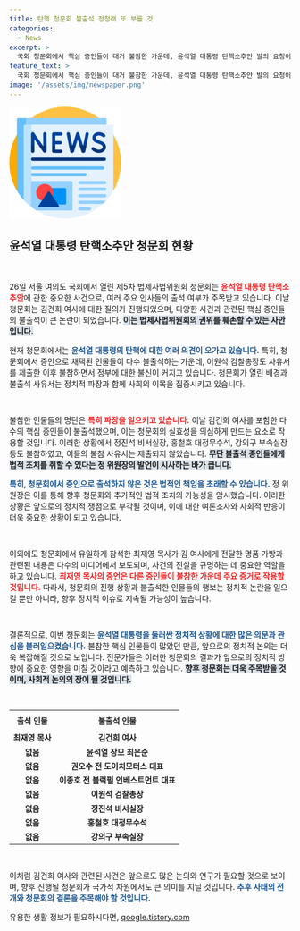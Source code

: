 ```yaml
---
title: 탄핵 청문회 불출석 정청래 또 부를 것
categories:
  - News
excerpt: >
  국회 청문회에서 핵심 증인들이 대거 불참한 가운데, 윤석열 대통령 탄핵소추안 발의 요청이 뜨거운 논란으로 떠오르고 있다. 정진석 비서실장은 불출석에 대한 책임을 강조하며 강력히 대응할 계획을 밝혔다.
feature_text: >
  국회 청문회에서 핵심 증인들이 대거 불참한 가운데, 윤석열 대통령 탄핵소추안 발의 요청이 뜨거운 논란으로 떠오르고 있다. 정진석 비서실장은 불출석에 대한 책임을 강조하며 강력히 대응할 계획을 밝혔다.
image: '/assets/img/newspaper.png'
---
```


<p><img src="/assets/img/newspaper.png" alt="kimp 속보" /></p>

<h2 data-ke-size="size26">윤석열 대통령 탄핵소추안 청문회 현황</h2>

<p data-ke-size="size16">&nbsp;</p>

<p>26일 서울 여의도 국회에서 열린 제5차 법제사법위원회 청문회는 <b><span style="color: #ee2323;">윤석열 대통령 탄핵소추안</span></b>에 관한 중요한 사건으로, 여러 주요 인사들의 출석 여부가 주목받고 있습니다. 이날 청문회는 김건희 여사에 대한 질의가 진행되었으며, 다양한 사건과 관련된 핵심 증인들의 불출석이 큰 논란이 되었습니다. <b><span style="background-color: #21538527;">이는 법제사법위원회의 권위를 훼손할 수 있는 사안입니다.</span></b> </p>

<p>현재 청문회에서는 <b><span style="color: #1a5490;">윤석열 대통령의 탄핵에 대한 여러 의견이 오가고 있습니다.</span></b> 특히, 청문회에서 증인으로 채택된 인물들이 다수 불출석하는 가운데, 이원석 검찰총장도 사유서를 제출한 이후 불참하면서 정부에 대한 불신이 커지고 있습니다. 청문회가 열린 배경과 불출석 사유서는 정치적 파장과 함께 사회의 이목을 집중시키고 있습니다. </p>

<p data-ke-size="size16">&nbsp;</p>

<p>불참한 인물들의 명단은 <b><span style="color: #ee2323;">특히 파장을 일으키고 있습니다.</span></b> 이날 김건희 여사를 포함한 다수의 핵심 증인들이 불출석했으며, 이는 청문회의 실효성을 의심하게 만드는 요소로 작용할 것입니다. 이러한 상황에서 정진석 비서실장, 홍철호 대정무수석, 강의구 부속실장 등도 불참하였고, 이들의 불참 사유서는 제출되지 않았습니다. <b><span style="background-color: #21538527;">무단 불출석 증인들에게 법적 조치를 취할 수 있다는 정 위원장의 발언이 시사하는 바가 큽니다.</span></b></p>

<p><b><span style="color: #1a5490;">특히, 청문회에서 증인으로 출석하지 않은 것은 법적인 책임을 초래할 수 있습니다.</span></b> 정 위원장은 이를 통해 향후 청문회와 추가적인 법적 조치의 가능성을 암시했습니다. 이러한 상황은 앞으로의 정치적 쟁점으로 부각될 것이며, 이에 대한 여론조사와 사회적 반응이 더욱 중요한 상황이 되고 있습니다.</p>

<p data-ke-size="size16">&nbsp;</p>

<p>이외에도 청문회에서 유일하게 참석한 최재영 목사가 김 여사에게 전달한 명품 가방과 관련된 내용은 다수의 미디어에서 보도되며, 사건의 진실을 규명하는 데 중요한 역할을 하고 있습니다. <b><span style="color: #ee2323;">최재영 목사의 증언은 다른 증인들이 불참한 가운데 주요 증거로 작용할 것입니다.</span></b> 따라서, 청문회의 진행 상황과 불출석한 인물들의 행보는 정치적 논란을 일으킬 뿐만 아니라, 향후 정치적 이슈로 지속될 가능성이 높습니다.</p>

<p data-ke-size="size16">&nbsp;</p>

<p>결론적으로, 이번 청문회는 <b><span style="color: #1a5490;">윤석열 대통령을 둘러싼 정치적 상황에 대한 많은 의문과 관심을 불러일으켰습니다.</span></b> 불참한 핵심 인물들이 많았던 만큼, 앞으로의 정치적 논의는 더욱 복잡해질 것으로 보입니다. 전문가들은 이러한 청문회의 결과가 앞으로의 정치적 방향에 중요한 영향을 미칠 것이라고 예측하고 있습니다. <b><span style="background-color: #21538527;">향후 청문회는 더욱 주목받을 것이며, 사회적 논의의 장이 될 것입니다.</span></b> </p>

<p data-ke-size="size16">&nbsp;</p>

<table style="width: 100%; border-collapse: collapse;">
    <tr>
        <th style="text-align: center; height: 30px;"><b>출석 인물</b></th>
        <th style="text-align: center; height: 30px;"><b>불출석 인물</b></th>
    </tr>
    <tr>
        <td style="text-align: center; height: 17px;"><b>최재영 목사</b></td>
        <td style="text-align: center; height: 17px;"><b>김건희 여사</b></td>
    </tr>
    <tr>
        <td style="text-align: center; height: 17px;"><b>없음</b></td>
        <td style="text-align: center; height: 17px;"><b>윤석열 장모 최은순</b></td>
    </tr>
    <tr>
        <td style="text-align: center; height: 17px;"><b>없음</b></td>
        <td style="text-align: center; height: 17px;"><b>권오수 전 도이치모터스 대표</b></td>
    </tr>
    <tr>
        <td style="text-align: center; height: 17px;"><b>없음</b></td>
        <td style="text-align: center; height: 17px;"><b>이종호 전 블럭펄 인베스트먼트 대표</b></td>
    </tr>
    <tr>
        <td style="text-align: center; height: 17px;"><b>없음</b></td>
        <td style="text-align: center; height: 17px;"><b>이원석 검찰총장</b></td>
    </tr>
    <tr>
        <td style="text-align: center; height: 17px;"><b>없음</b></td>
        <td style="text-align: center; height: 17px;"><b>정진석 비서실장</b></td>
    </tr>
    <tr>
        <td style="text-align: center; height: 17px;"><b>없음</b></td>
        <td style="text-align: center; height: 17px;"><b>홍철호 대정무수석</b></td>
    </tr>
    <tr>
        <td style="text-align: center; height: 17px;"><b>없음</b></td>
        <td style="text-align: center; height: 17px;"><b>강의구 부속실장</b></td>
    </tr>
</table>

<p data-ke-size="size16">&nbsp;</p>

<p>이처럼 김건희 여사와 관련된 사건은 앞으로도 많은 논의와 연구가 필요할 것으로 보이며, 향후 진행될 청문회가 국가적 차원에서도 큰 의미를 지닐 것입니다. <b><span style="color: #1a5490;">추후 사태의 전개와 청문회의 결론을 주목해야 할 것입니다.</span></b></p>
유용한 생활 정보가 필요하시다면, <a href="https://qoogle.tistory.com" rel="dofollow">qoogle.tistory.com</a>


